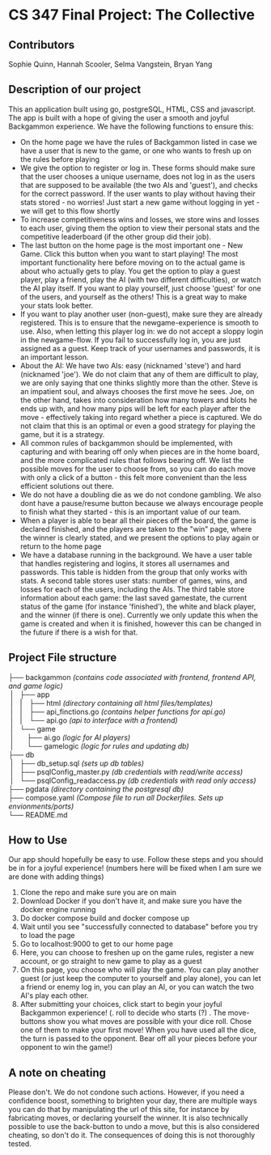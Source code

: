 # CS 347 Final Project: The Collective

## Contributors 

Sophie Quinn, Hannah Scooler, Selma Vangstein, Bryan Yang 

## Description of our project
This an application built using go, postgreSQL, HTML, CSS and javascript.
The app is built with a hope of giving the user a smooth and joyful Backgammon experience. We have the following functions to ensure this:
- On the home page we have the rules of Backgammon listed in case we have a user that is new to the game, or one who wants to fresh up on the rules before playing
- We give the option to register or log in. These forms should make sure that the user chooses a unique username, does not log in as the users that are supposed to be available (the two AIs and 'guest'), and checks for the correct password. If the user wants to play without having their stats stored - no worries! Just start a new game without logging in yet - we will get to this flow shortly
- To increase competitiveness wins and losses, we store wins and losses to each user, giving them the option to view their personal stats and the competitive leaderboard (if the other group did their job).
- The last button on the home page is the most important one - New Game. Click this button when you want to start playing! The most important functionality here before moving on to the actual game is about who actually gets to play. You get the option to play a guest player, play a friend, play the AI (with two different difficulties), or watch the AI play itself. If you want to play yourself, just choose 'guest' for one of the users, and yourself as the others! This is a great way to make your stats look better.
- If you want to play another user (non-guest), make sure they are already registered. This is to ensure that the newgame-experience is smooth to use. Also, when letting this player log in: we do not accept a sloppy login in the newgame-flow. If you fail to successfully log in, you are just assigned as a guest. Keep track of your usernames and passwords, it is an important lesson.
- About the AI: We have two AIs: easy (nicknamed 'steve') and hard (nicknamed 'joe'). We do not claim that any of them are difficult to play, we are only saying that one thinks slightly more than the other. Steve is an impatient soul, and always chooses the first move he sees. Joe, on the other hand, takes into consideration how many towers and blots he ends up with, and how many pips will be left for each player after the move - effectively taking into regard whether a piece is captured. We do not claim that this is an optimal or even a good strategy for playing the game, but it is a strategy.
- All common rules of backgammon should be implemented, with capturing and with bearing off only when pieces are in the home board, and the more complicated rules that follows bearing off. We list the possible moves for the user to choose from, so you can do each move with only a click of a button - this felt more convenient than the less efficient solutions out there.
- We do not have a doubling die as we do not condone gambling. We also dont have a pause/resume button because we always encourage people to finish what they started - this is an important value of our team. 
- When a player is able to bear all their pieces off the board, the game is declared finished, and the players are taken to the "win" page, where the winner is clearly stated, and we present the options to play again or return to the home page
- We have a database running in the background. We have a user table that handles registering and logins, it stores all usernames and passwords. This table is hidden from the group that only works with stats. A second table stores user stats: number of games, wins, and losses for each of the users, including the AIs. The third table store information about each game: the last saved gamestate, the current status of the game (for instance 'finished'), the white and black player, and the winner (if there is one). Currently we only update this when the game is created and when it is finished, however this can be changed in the future if there is a wish for that.

## Project File structure
├── backgammon _(contains code associated with frontend, frontend API, and game logic)_  
&nbsp;|&emsp;├── app  
&nbsp;|&emsp;|&emsp;├── html _(directory containing all html files/templates)_  
&nbsp;|&emsp;|&emsp;├── api_finctions.go _(contains helper functions for api.go)_  
&nbsp;|&emsp;|&emsp;└── api.go _(api to interface with a frontend)_  
&nbsp;|&emsp;└── game  
&nbsp;|&emsp;&emsp;├── ai.go _(logic for AI players)_  
&nbsp;|&emsp;&emsp;└── gamelogic _(logic for rules and updating db)_  
├── db  
&nbsp;|&emsp;├── db_setup.sql _(sets up db tables)_  
&nbsp;|&emsp;├── psqlConfig_master.py _(db credentials with read/write access)_  
&nbsp;|&emsp;└── psqlConfig_readaccess.py _(db credentials with read only access)_  
├── pgdata _(directory containing the postgresql db)_  
├── compose.yaml _(Compose file to run all Dockerfiles. Sets up envionments/ports)_  
└── README.md  


## How to Use 
Our app should hopefully be easy to use. Follow these steps and you should be in for a joyful experience!
(numbers here will be fixed when I am sure we are done with adding things)
1. Clone the repo and make sure you are on main
2. Download Docker if you don't have it, and make sure you have the docker engine running
3. Do docker compose build and docker compose up
4. Wait until you see "successfully connected to database" before you try to load the page
4. Go to localhost:9000 to get to our home page
5. Here, you can choose to freshen up on the game rules, register a new account, or go straight to new game to play as a guest
6. On this page, you choose who will play the game. You can play another guest (or just keep the computer to yourself and play alone), you can let a friend or enemy log in, you can play an AI, or you can watch the two AI's play each other.
7. After submitting your choices, click start to begin your joyful Backgammon experience!
(. roll to decide who starts (?) . The move-buttons show you what moves are possible with your dice roll. Chose one of them to make your first move! When you have used all the dice, the turn is passed to the opponent. Bear off all your pieces before your opponent to win the game!)

## A note on cheating
Please don't. 
We do not condone such actions. However, if you need a confidence boost, something to brighten your day, there are multiple ways you can do that by manipulating the url of this site, for instance by fabricating moves, or declaring yourself the winner. It is also technically possible to use the back-button to undo a move, but this is also considered cheating, so don't do it. The consequences of doing this is not thoroughly tested.
